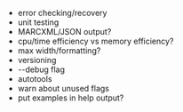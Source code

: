 * error checking/recovery
* unit testing
* MARCXML/JSON output?
* cpu/time efficiency vs memory efficiency?
* max width/formatting?
* versioning
* --debug flag
* autotools
* warn about unused flags
* put examples in help output?
